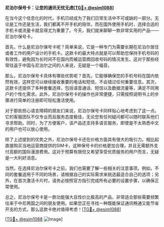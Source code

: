 **尼泊尔保号卡：让您的通讯无忧无虑[[TG💪+ @esim1088](https://t.me/s/esim1088)]**

在当今这个信息化的时代，手机已经成为了我们日常生活中不可或缺的一部分。无论是工作还是生活，我们都离不开手机的陪伴。而在国外使用手机时，选择合适的手机卡或流量卡就显得尤为重要了。今天，我们就来聊聊一款非常实用的产品——尼泊尔保号卡。

首先，什么是尼泊尔保号卡呢？简单来说，它是一种专门为需要长期在尼泊尔居住或者工作的用户设计的手机卡。这款卡的最大特点就是可以帮助您保持手机号码的有效性，避免因为长时间不在国内而被运营商回收号码的情况发生。这对于那些经常往返于中国与尼泊尔之间的人来说，无疑是一个福音。

那么，尼泊尔保号卡具体有哪些优势呢？首先，它能够确保您的手机号码在国内依然有效，这样您可以继续接收重要的电话和短信，不会错过任何重要信息。其次，这款卡还提供了多种套餐选择，包括语音通话、短信以及数据流量等，满足不同用户的个性化需求。此外，尼泊尔保号卡的操作也非常便捷，只需按照说明书上的步骤进行简单的注册即可轻松激活使用。

对于那些担心语言障碍的朋友们来说，尼泊尔保号卡同样贴心地考虑到了这一点。它的客服团队不仅专业而且服务态度极佳，无论您有任何疑问都可以随时联系他们寻求帮助。同时，为了方便客户，该产品还支持多语言服务，即使是不太熟悉中文的用户也可以放心使用。

除了上述提到的优势之外，尼泊尔保号卡还在价格方面具有很大的吸引力。相比起直接购买当地运营商提供的SIM卡，这种保号卡的价格更加合理，并且无需额外支付高额的国际漫游费用。这对于预算有限但又希望享受优质服务的用户而言，无疑是一大利好消息。

当然，在选择尼泊尔保号卡之前，我们也需要了解一些相关的注意事项。例如，不同的套餐适用于不同的场景，请根据自己的实际需求来挑选最适合自己的选项；另外，在首次激活卡片时，请务必按照官方指引完成所有必要的设置步骤，以确保正常使用。

总之，尼泊尔保号卡是一款功能强大且性价比极高的产品，非常适合那些需要频繁往来于中尼两国之间的朋友使用。如果您正在寻找一种既能保证通讯畅通又能节省开支的方式，那么这款卡绝对值得考虑！[[TG💪+ @esim1088](https://t.me/s/esim1088)]

[[TG💪+ @esim1088](https://t.me/s/esim1088) ![Image](https://i.postimg.cc/4NQfJmqS/Snipaste-2025-05-13-00-14-12.png)]